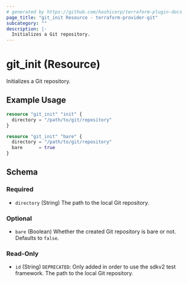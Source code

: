 ```yaml
---
# generated by https://github.com/hashicorp/terraform-plugin-docs
page_title: "git_init Resource - terraform-provider-git"
subcategory: ""
description: |-
  Initializes a Git repository.
---
```


# git_init (Resource)

Initializes a Git repository.

## Example Usage

```terraform
resource "git_init" "init" {
  directory = "/path/to/git/repository"
}

resource "git_init" "bare" {
  directory = "/path/to/git/repository"
  bare      = true
}
```

<!-- schema generated by tfplugindocs -->
## Schema

### Required

- `directory` (String) The path to the local Git repository.

### Optional

- `bare` (Boolean) Whether the created Git repository is bare or not. Defaults to `false`.

### Read-Only

- `id` (String) `DEPRECATED`: Only added in order to use the sdkv2 test framework. The path to the local Git repository.


